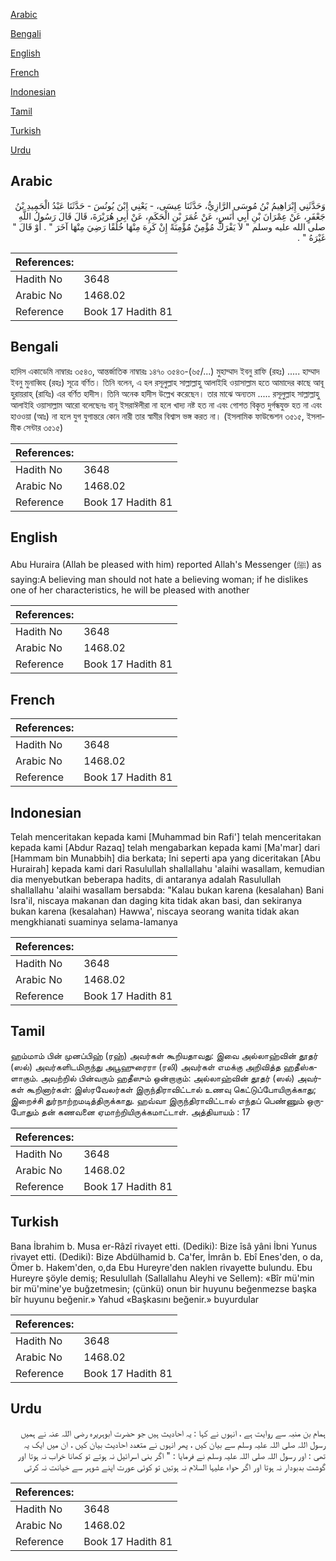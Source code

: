 [Arabic](#arabic)

[Bengali](#bengali)

[English](#english)

[French](#french)

[Indonesian](#indonesian)

[Tamil](#tamil)

[Turkish](#turkish)

[Urdu](#urdu)

## Arabic


<div dir="rtl" lang="ar" style={{fontSize:'larger',backgroundColor:'#f8f9fa',padding:20}}>
وَحَدَّثَنِي إِبْرَاهِيمُ بْنُ مُوسَى الرَّازِيُّ، حَدَّثَنَا عِيسَى، - يَعْنِي ابْنَ يُونُسَ - حَدَّثَنَا عَبْدُ الْحَمِيدِ بْنُ جَعْفَرٍ، عَنْ عِمْرَانَ بْنِ أَبِي أَنَسٍ، عَنْ عُمَرَ بْنِ الْحَكَمِ، عَنْ أَبِي هُرَيْرَةَ، قَالَ قَالَ رَسُولُ اللَّهِ صلى الله عليه وسلم ‏"‏ لاَ يَفْرَكْ مُؤْمِنٌ مُؤْمِنَةً إِنْ كَرِهَ مِنْهَا خُلُقًا رَضِيَ مِنْهَا آخَرَ ‏"‏ ‏.‏ أَوْ قَالَ ‏"‏ غَيْرَهُ ‏"‏ ‏.‏
</div>
<div style={{backgroundColor:'#f8f9fa',padding:20, marginBottom: 10}}><table> <thead> <tr> <th>References:</th> <th></th> </tr> </thead> <tbody><tr><td>Hadith No</td><td>3648</td></tr><tr><td>Arabic No</td><td>1468.02</td></tr><tr><td>Reference</td><td>Book 17 Hadith 81</td></tr></tbody></table></div>

## Bengali


<div dir="ltr" lang="bn" style={{fontSize:'larger',backgroundColor:'#f8f9fa',padding:20}}>
হাদিস একাডেমি নাম্বারঃ ৩৫৪৩, আন্তর্জাতিক নাম্বারঃ ১৪৭০ ৩৫৪৩-(৬৫/...) মুহাম্মাদ ইবনু রাফি (রহঃ) ..... হাম্মাদ ইবনু মুনাব্বিহ (রহঃ) সূত্রে বর্ণিত। তিনি বলেন, এ হল রসূলুল্লাহ সাল্লাল্লাহু আলাইহি ওয়াসাল্লাম হতে আমাদের কাছে আবূ হুরায়রাহ্ (রাযিঃ) এর বর্ণিত হাদীস। তিনি অনেক হাদীস উল্লেখ করেছেন। তার মাঝে অন্যতম ..... রসূলুল্লাহ সাল্লাল্লাহু আলাইহি ওয়াসাল্লাম আরো বলেছেনঃ বানূ ইসরাঈলীরা না হলে খাদ্য নষ্ট হত না এবং গোশত বিকৃত দুৰ্গন্ধযুক্ত হত না এবং হাওওয়া (আঃ) না হলে যুগ যুগান্তরে কোন নারী তার স্বামীর বিশ্বাস ভঙ্গ করত না। (ইসলামিক ফাউন্ডেশন ৩৫১৫, ইসলামীক সেন্টার ৩৫১৫)
</div>
<div style={{backgroundColor:'#f8f9fa',padding:20, marginBottom: 10}}><table> <thead> <tr> <th>References:</th> <th></th> </tr> </thead> <tbody><tr><td>Hadith No</td><td>3648</td></tr><tr><td>Arabic No</td><td>1468.02</td></tr><tr><td>Reference</td><td>Book 17 Hadith 81</td></tr></tbody></table></div>

## English


<div dir="ltr" lang="en" style={{fontSize:'larger',backgroundColor:'#f8f9fa',padding:20}}>
Abu Huraira (Allah be pleased with him) reported Allah's Messenger (ﷺ) as saying:A believing man should not hate a believing woman; if he dislikes one of her characteristics, he will be pleased with another
</div>
<div style={{backgroundColor:'#f8f9fa',padding:20, marginBottom: 10}}><table> <thead> <tr> <th>References:</th> <th></th> </tr> </thead> <tbody><tr><td>Hadith No</td><td>3648</td></tr><tr><td>Arabic No</td><td>1468.02</td></tr><tr><td>Reference</td><td>Book 17 Hadith 81</td></tr></tbody></table></div>

## French


<div dir="ltr" lang="fr" style={{fontSize:'larger',backgroundColor:'#f8f9fa',padding:20}}>

</div>
<div style={{backgroundColor:'#f8f9fa',padding:20, marginBottom: 10}}><table> <thead> <tr> <th>References:</th> <th></th> </tr> </thead> <tbody><tr><td>Hadith No</td><td>3648</td></tr><tr><td>Arabic No</td><td>1468.02</td></tr><tr><td>Reference</td><td>Book 17 Hadith 81</td></tr></tbody></table></div>

## Indonesian


<div dir="ltr" lang="id" style={{fontSize:'larger',backgroundColor:'#f8f9fa',padding:20}}>
Telah menceritakan kepada kami [Muhammad bin Rafi'] telah menceritakan kepada kami [Abdur Razaq] telah mengabarkan kepada kami [Ma'mar] dari [Hammam bin Munabbih] dia berkata; Ini seperti apa yang diceritakan [Abu Hurairah] kepada kami dari Rasulullah shallallahu 'alaihi wasallam, kemudian dia menyebutkan beberapa hadits, di antaranya adalah Rasulullah shallallahu 'alaihi wasallam bersabda: "Kalau bukan karena (kesalahan) Bani Isra'il, niscaya makanan dan daging kita tidak akan basi, dan sekiranya bukan karena (kesalahan) Hawwa', niscaya seorang wanita tidak akan mengkhianati suaminya selama-lamanya
</div>
<div style={{backgroundColor:'#f8f9fa',padding:20, marginBottom: 10}}><table> <thead> <tr> <th>References:</th> <th></th> </tr> </thead> <tbody><tr><td>Hadith No</td><td>3648</td></tr><tr><td>Arabic No</td><td>1468.02</td></tr><tr><td>Reference</td><td>Book 17 Hadith 81</td></tr></tbody></table></div>

## Tamil


<div dir="ltr" lang="ta" style={{fontSize:'larger',backgroundColor:'#f8f9fa',padding:20}}>
ஹம்மாம் பின் முனப்பிஹ் (ரஹ்) அவர்கள் கூறியதாவது: இவை அல்லாஹ்வின் தூதர் (ஸல்) அவர்களிடமிருந்து அபூஹுரைரா (ரலி) அவர்கள் எமக்கு அறிவித்த ஹதீஸ்களாகும். அவற்றில் பின்வரும் ஹதீஸும் ஒன்றாகும்: அல்லாஹ்வின் தூதர் (ஸல்) அவர்கள் கூறினார்கள்: இஸ்ரவேலர்கள் இருந்திராவிட்டால் உணவு கெட்டுப்போயிருக்காது; இறைச்சி துர்நாற்றமடித்திருக்காது. ஹவ்வா இருந்திராவிட்டால் எந்தப் பெண்ணும் ஒருபோதும் தன் கணவனை ஏமாற்றியிருக்கமாட்டாள். அத்தியாயம் : 17
</div>
<div style={{backgroundColor:'#f8f9fa',padding:20, marginBottom: 10}}><table> <thead> <tr> <th>References:</th> <th></th> </tr> </thead> <tbody><tr><td>Hadith No</td><td>3648</td></tr><tr><td>Arabic No</td><td>1468.02</td></tr><tr><td>Reference</td><td>Book 17 Hadith 81</td></tr></tbody></table></div>

## Turkish


<div dir="ltr" lang="tr" style={{fontSize:'larger',backgroundColor:'#f8f9fa',padding:20}}>
Bana İbrahim b. Musa er-Râzî rivayet etti. (Dediki): Bize îsâ yâni İbni Yunus rivayet etti. (Dediki): Bize Abdülhamid b. Ca'fer, İmrân b. Ebî Enes'den, o da, Ömer b. Hakem'den, o,da Ebu Hureyre'den naklen rivayette bulundu. Ebu Hureyre şöyle demiş; Resulullah (Sallallahu Aleyhi ve Sellem): «Bîr mü'min bir mü'mine'ye buğzetmesin; (çünkü) onun bir huyunu beğenmezse başka bîr huyunu beğenir.» Yahud «Başkasını beğenir.» buyurdular
</div>
<div style={{backgroundColor:'#f8f9fa',padding:20, marginBottom: 10}}><table> <thead> <tr> <th>References:</th> <th></th> </tr> </thead> <tbody><tr><td>Hadith No</td><td>3648</td></tr><tr><td>Arabic No</td><td>1468.02</td></tr><tr><td>Reference</td><td>Book 17 Hadith 81</td></tr></tbody></table></div>

## Urdu


<div dir="rtl" lang="ur" style={{fontSize:'larger',backgroundColor:'#f8f9fa',padding:20}}>
ہمام بن منبہ سے روایت ہے ، انہوں نے کہا : یہ احادیث ہیں جو حضرت ابوہریرہ رضی اللہ عنہ نے ہمیں رسول اللہ صلی اللہ علیہ وسلم سے بیان کیں ، پھر انہوں نے متعدد احادیث بیان کیں ، ان میں ایک یہ تھی : اور رسول اللہ صلی اللہ علیہ وسلم نے فرمایا : " اگر بنی اسرائیل نہ ہوتے تو کھانا خراب نہ ہوتا اور گوشت بدبودار نہ ہوتا اور اگر حواء علیہا السلام نہ ہوتیں تو کوئی عورت اپنے شوہر سے خیانت نہ کرتی
</div>
<div style={{backgroundColor:'#f8f9fa',padding:20, marginBottom: 10}}><table> <thead> <tr> <th>References:</th> <th></th> </tr> </thead> <tbody><tr><td>Hadith No</td><td>3648</td></tr><tr><td>Arabic No</td><td>1468.02</td></tr><tr><td>Reference</td><td>Book 17 Hadith 81</td></tr></tbody></table></div>